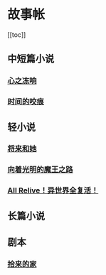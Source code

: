 # 故事帐

[[toc]]

## 中短篇小说

### [心之冻响](fictions/oemnch/)

### [时间的咬痕](fictions/zayyup/)

## 轻小说

### [将来和她](light-novels/adeynq/)

### [向着光明的魔王之路](light-novels/pvabft/)

### [All Relive！异世界全复活！](light-novels/hpdyys/)

## 长篇小说

## 剧本

### [拾来的家](scripts/pkfmli/SUMMARY.md)